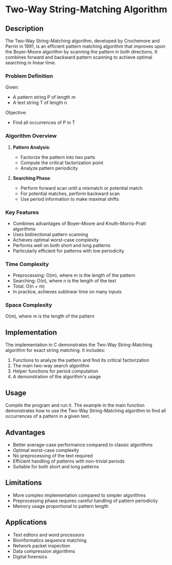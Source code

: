 # Two-Way String-Matching Algorithm

## Description

The Two-Way String-Matching algorithm, developed by Crochemore and Perrin in 1991, is an efficient pattern matching algorithm that improves upon the Boyer-Moore algorithm by scanning the pattern in both directions. It combines forward and backward pattern scanning to achieve optimal searching in linear time.

### Problem Definition

Given:
- A pattern string P of length m
- A text string T of length n

Objective:
- Find all occurrences of P in T

### Algorithm Overview

1. **Pattern Analysis**:
   - Factorize the pattern into two parts
   - Compute the critical factorization point
   - Analyze pattern periodicity

2. **Searching Phase**:
   - Perform forward scan until a mismatch or potential match
   - For potential matches, perform backward scan
   - Use period information to make maximal shifts

### Key Features

- Combines advantages of Boyer-Moore and Knuth-Morris-Pratt algorithms
- Uses bidirectional pattern scanning
- Achieves optimal worst-case complexity
- Performs well on both short and long patterns
- Particularly efficient for patterns with low periodicity

### Time Complexity

- Preprocessing: O(m), where m is the length of the pattern
- Searching: O(n), where n is the length of the text
- Total: O(n + m)
- In practice, achieves sublinear time on many inputs

### Space Complexity

O(m), where m is the length of the pattern

## Implementation

The implementation in C demonstrates the Two-Way String-Matching algorithm for exact string matching. It includes:

1. Functions to analyze the pattern and find its critical factorization
2. The main two-way search algorithm
3. Helper functions for period computation
4. A demonstration of the algorithm's usage

## Usage

Compile the program and run it. The example in the main function demonstrates how to use the Two-Way String-Matching algorithm to find all occurrences of a pattern in a given text.

## Advantages

- Better average-case performance compared to classic algorithms
- Optimal worst-case complexity
- No preprocessing of the text required
- Efficient handling of patterns with non-trivial periods
- Suitable for both short and long patterns

## Limitations

- More complex implementation compared to simpler algorithms
- Preprocessing phase requires careful handling of pattern periodicity
- Memory usage proportional to pattern length

## Applications

- Text editors and word processors
- Bioinformatics sequence matching
- Network packet inspection
- Data compression algorithms
- Digital forensics